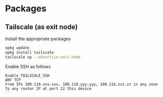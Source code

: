 
# Packages

## Tailscale (as exit node)

Install the appropriate packages

```bash
opkg update
opkg install tailscale
tailscale up --advertise-exit-node
```

Enable SSH as follows

```
Enable_TAILSCALE_SSH
ANY TCP
From IPs 100.118.xxx.xxx, 100.118.yyy.yyy, 100.116.zzz.zz in any zone
To any router IP at port 22 this device
``
